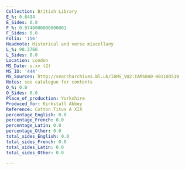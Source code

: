 ```yaml
---
Collection: British Library
E_%: 0.6494
E_Sides: 0.0
F_%: 0.9740000000000001
F_Sides: 0.0
Folia: '156'
Headnote: Historical and verse miscellany
L_%: 98.3766
L_Sides: 0.0
Location: London
MS_Date: s.xv (2)
MS_ID: '444'
MS_Sources: http://searcharchives.bl.uk/IAMS_VU2:IAMS040-001103510
Notes: see catalogue for contents
O_%: 0.0
O_Sides: 0.0
Place_of_production: Yorkshire
Produced_for: Kirkstall Abbey
Reference: Cotton Titus A XIX
percentage_English: 0.0
percentage_French: 0.0
percentage_Latin: 0.0
percentage_Other: 0.0
total_sides_English: 0.0
total_sides_French: 0.0
total_sides_Latin: 0.0
total_sides_Other: 0.0

---
```

